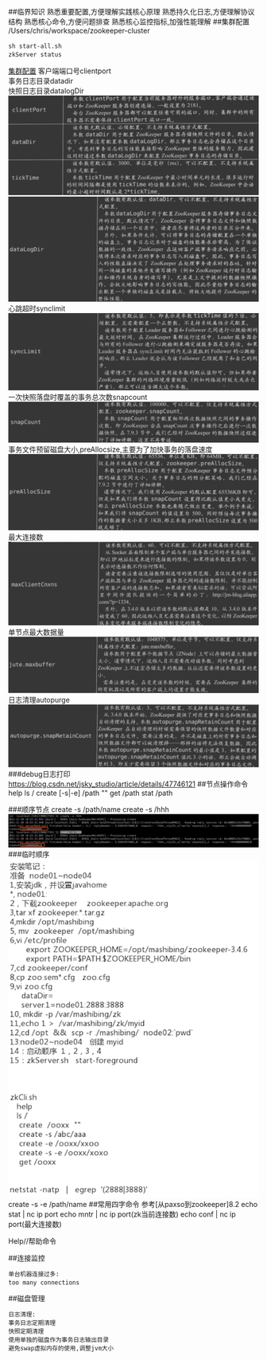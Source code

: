 ##临界知识
熟悉重要配置,方便理解实践核心原理
熟悉持久化日志,方便理解协议结构
熟悉核心命令,方便问题排查
熟悉核心监控指标,加强性能理解
##集群配置
/Users/chris/workspace/zookeeper-cluster
```asp
sh start-all.sh
zkServer status

```
[集群配置](https://blog.csdn.net/doing_now/article/details/105513236)
客户端端口号clientport  
事务日志目录datadir  
快照日志目录datalogDir
![](.z_03_分布式_服务注册中心_02_zookeeper_01_集群搭建_常用命令_监控指标_images/437617c7.png)
![](.z_03_分布式_服务注册中心_02_zookeeper_01_集群搭建_常用命令_监控指标_images/950ba4f4.png)
心跳超时synclimit
![](.z_03_分布式_服务注册中心_02_zookeeper_01_集群搭建_常用命令_监控指标_images/a4b62d1a.png)
一次快照落盘时覆盖的事务总次数snapcount
![](.z_03_分布式_服务注册中心_02_zookeeper_01_集群搭建_常用命令_监控指标_images/f2b922e3.png)
事务文件预留磁盘大小,preAllocsize,主要为了加快事务的落盘速度
![](.z_03_分布式_服务注册中心_02_zookeeper_01_集群搭建_常用命令_监控指标_images/3d7d9a9d.png)
最大连接数
![](.z_03_分布式_服务注册中心_02_zookeeper_01_集群搭建_常用命令_监控指标_images/6648b1e8.png)
单节点最大数据量
![](.z_03_分布式_服务注册中心_02_zookeeper_01_集群搭建_常用命令_监控指标_images/004bf7c5.png)
日志清理autopurge
![](.z_03_分布式_服务注册中心_02_zookeeper_01_集群搭建_常用命令_监控指标_images/ea131956.png)
###debug日志打印
https://blog.csdn.net/jsky_studio/article/details/47746121
##节点操作命令
help
ls /
create [-s|-e] /path ""
get /path
stat /path

###顺序节点
create -s /path/name
create -s /hhh
![](.z_03_分布式_服务注册中心_02_zookeeper_00_常用命令_集群搭建_监控指标_监控_运维_images/bda299c1.png)
###临时顺序
![](.z_03_分布式_服务注册中心_02_zookeeper_00_常用命令_集群搭建_监控指标_监控_运维_images/73f0f208.png)
create -s -e /path/name
##常用四字命令
参考[从paxso到zookeeper]8.2
echo stat | nc ip port
echo mntr | nc ip port(zk当前连接数)
echo conf | nc ip port(最大连接数)

Help//帮助命令

##连接监控
```asp
单台机器连接过多:
too many connections
```
##磁盘管理
```asp
日志清理:
事务日志定期清理
快照定期清理
使用单独的磁盘作为事务日志输出目录
避免swap虚拟内存的使用,调整jvm大小
```

